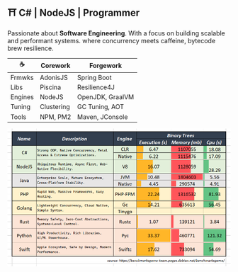 ## ⛩️ C# | NodeJS | Programmer

Passionate about **Software Engineering**. With a focus on building scalable and performant systems. where concurrency meets caffeine, bytecode brew resilience. 

| ☕          | Corework      | Forgework            |
| ------------ | ------------------ | ----------------- |
| Frmwks | AdonisJS | Spring Boot |
| Libs  | Piscina | Resilience4J    |
| Engines     | NodeJS | OpenJDK, GraalVM |
| Tuning   | Clustering       | GC Tuning, AOT  |
| Tools      | NPM, PM2         | Maven, JConsole |


![](assets/20250910_134828_image.png)

<!-- 
## ☕ Java | Forgework

Proven for nearly 30 years as the backbone of robust & concurrent with a vast ecosystem and extreme optimizations.

### **⛔ Avoided**
- **PHP** : no native concurrency
- **Go** : over-minimalist & boilerplate-heavy
- **Rust** : painful syntax, high cognitive load
- **Python**: slow at raw performance, duck typing overhead
- **Swift** : weak ecosystem, niche adoption 

-->
